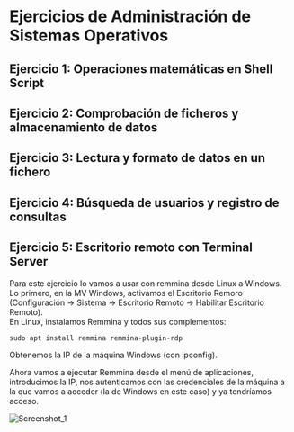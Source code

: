 # Ejercicios de Administración de Sistemas Operativos

## Ejercicio 1: Operaciones matemáticas en Shell Script

## Ejercicio 2: Comprobación de ficheros y almacenamiento de datos

## Ejercicio 3: Lectura y formato de datos en un fichero

## Ejercicio 4: Búsqueda de usuarios y registro de consultas

## Ejercicio 5: Escritorio remoto con Terminal Server

Para este ejercicio lo vamos a usar con remmina desde Linux a Windows. Lo primero, en la MV Windows, activamos el Escritorio Remoro (Configuración -> Sistema -> Escritorio Remoto -> Habilitar Escritorio Remoto).  
En Linux, instalamos Remmina y todos sus complementos: 
~~~
sudo apt install remmina remmina-plugin-rdp
~~~
Obtenemos la IP de la máquina Windows (con ipconfig).

Ahora vamos a ejecutar Remmina desde el menú de aplicaciones, introducimos la IP, nos autenticamos con las credenciales de la máquina a la que vamos a acceder (la de Windows en este caso) y ya tendríamos acceso. 

![Screenshot_1](https://github.com/user-attachments/assets/fee4a88a-d65e-420f-b526-cbd4324e999b)

